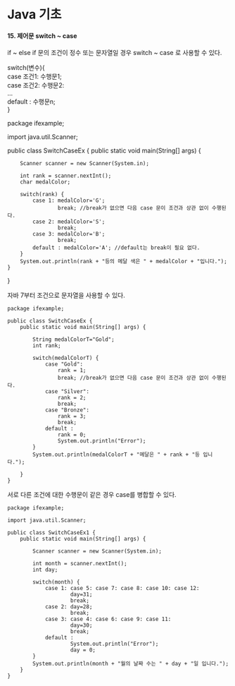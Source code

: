 # Java 기초

#### 15. 제어문 switch ~ case

if ~ else if 문의 조건이 정수 또는 문자열일 경우 switch ~ case 로 사용할 수 있다.     

switch(변수){     
    case 조건1: 수행문1;     
    case 조건2: 수행문2:     
    ...     
    default : 수행문n;     
}       
    
package ifexample;

import java.util.Scanner;

public class SwitchCaseEx {
    public static void main(String[] args) {

        Scanner scanner = new Scanner(System.in);

        int rank = scanner.nextInt();
        char medalColor;

        switch(rank) {
            case 1: medalColor='G';
                    break; //break가 없으면 다음 case 문이 조건과 상관 없이 수행된다.
            case 2: medalColor='S';
                    break;
            case 3: medalColor='B';
                    break;
            default : medalColor='A'; //default는 break이 필요 없다.
        }
        System.out.println(rank + "등의 메달 색은 " + medalColor + "입니다.");
    }
}


자바 7부터 조건으로 문자열을 사용할 수 있다.  
```
package ifexample;

public class SwitchCaseEx {
    public static void main(String[] args) {

        String medalColorT="Gold";
        int rank;

        switch(medalColorT) {
            case "Gold":
                rank = 1;
                break; //break가 없으면 다음 case 문이 조건과 상관 없이 수행된다.
            case "Silver":
                rank = 2;
                break;
            case "Bronze":
                rank = 3;
                break;
            default :
                rank = 0;
                System.out.println("Error");
        }
        System.out.println(medalColorT + "메달은 " + rank + "등 입니다.");

    }
}
```

서로 다른 조건에 대한 수행문이 같은 경우 case를 병합할 수 있다.     
```
package ifexample;

import java.util.Scanner;

public class SwitchCaseEx1 {
    public static void main(String[] args) {

        Scanner scanner = new Scanner(System.in);

        int month = scanner.nextInt();
        int day;

        switch(month) {
            case 1: case 5: case 7: case 8: case 10: case 12:
                    day=31;
                    break;
            case 2: day=28;
                    break;
            case 3: case 4: case 6: case 9: case 11:
                    day=30;
                    break;
            default :
                    System.out.println("Error");
                    day = 0;
        }
        System.out.println(month + "월의 날짜 수는 " + day + "일 입니다.");
    }
}
```
    
    